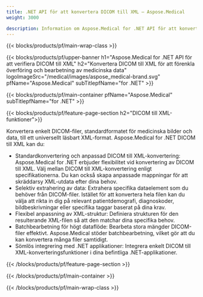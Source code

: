 ```yaml
---
title: .NET API för att konvertera DICOM till XML – Aspose.Medical
weight: 3000

description: Information om Aspose.Medical for .NET API för att konvertera DICOM till XML
---
```


{{< blocks/products/pf/main-wrap-class >}}

{{< blocks/products/pf/upper-banner h1="Aspose.Medical for .NET API för att verifiera DICOM till XML" h2="Konvertera DICOM till XML för att förenkla överföring och bearbetning av medicinska data" logoImageSrc="/medical/images/aspose_medical-brand.svg" pfName="Aspose.Medical" subTitlepfName="for .NET" >}}

{{< blocks/products/pf/main-container pfName="Aspose.Medical" subTitlepfName="for .NET" >}}

{{< blocks/products/pf/feature-page-section h2="DICOM till XML-funktioner">}}

<p>Konvertera enkelt DICOM-filer, standardformatet för medicinska bilder och data, till ett universellt läsbart XML-format. Aspose.Medical for .NET DICOM till XML kan du:</p>

<ul>
<li>Standardkonvertering och anpassad DICOM till XML-konvertering: Aspose.Medical for .NET erbjuder flexibilitet vid konvertering av DICOM till XML. Välj mellan DICOM till XML-konvertering enligt specifikationerna. Du kan också skapa anpassade mappningar för att skräddarsy XML-utdata efter dina behov.</li>
<li>Selektiv extrahering av data: Extrahera specifika dataelement som du behöver från DICOM-filer. Istället för att konvertera hela filen kan du välja att rikta in dig på relevant patientdemografi, diagnoskoder, bildbeskrivningar eller specifika taggar baserat på dina krav.</li>
<li>Flexibel anpassning av XML-struktur: Definiera strukturen för den resulterande XML-filen så att den matchar dina specifika behov.</li>
<li>Batchbearbetning för högt dataflöde: Bearbeta stora mängder DICOM-filer effektivt. Aspose.Medical stöder batchbearbetning, vilket gör att du kan konvertera många filer samtidigt.</li>
<li>Sömlös integrering med .NET applikationer: Integrera enkelt DICOM till XML-konverteringsfunktioner i dina befintliga .NET-applikationer.</li>
</ul>

{{< /blocks/products/pf/feature-page-section >}}

{{< /blocks/products/pf/main-container >}}

{{< /blocks/products/pf/main-wrap-class >}}